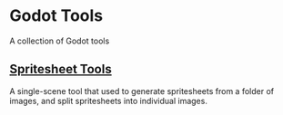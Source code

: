 # Godot Tools
A collection of Godot tools

## [Spritesheet Tools](./docs/spritesheet-tools.md)

A single-scene tool that used to generate spritesheets from a folder of images, and split spritesheets into individual images.